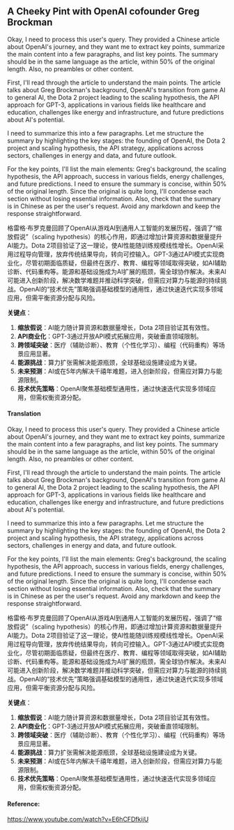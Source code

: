 ## A Cheeky Pint with OpenAI cofounder Greg Brockman

<think>
Okay, I need to process this user's query. They provided a Chinese article about OpenAI's journey, and they want me to extract key points, summarize the main content into a few paragraphs, and list key points. The summary should be in the same language as the article, within 50% of the original length. Also, no preambles or other content.

First, I'll read through the article to understand the main points. The article talks about Greg Brockman's background, OpenAI's transition from game AI to general AI, the Dota 2 project leading to the scaling hypothesis, the API approach for GPT-3, applications in various fields like healthcare and education, challenges like energy and infrastructure, and future predictions about AI's potential.

I need to summarize this into a few paragraphs. Let me structure the summary by highlighting the key stages: the founding of OpenAI, the Dota 2 project and scaling hypothesis, the API strategy, applications across sectors, challenges in energy and data, and future outlook.

For the key points, I'll list the main elements: Greg's background, the scaling hypothesis, the API approach, success in various fields, energy challenges, and future predictions. I need to ensure the summary is concise, within 50% of the original length. Since the original is quite long, I'll condense each section without losing essential information. Also, check that the summary is in Chinese as per the user's request. Avoid any markdown and keep the response straightforward.
</think>

格雷格·布罗克曼回顾了OpenAI从游戏AI到通用人工智能的发展历程，强调了“缩放假说”（scaling hypothesis）的核心作用，即通过增加计算资源和数据量提升AI能力。Dota 2项目验证了这一理论，使AI性能随训练规模线性增长。OpenAI采用过程导向管理，放弃传统结果导向，转向可控输入。GPT-3通过API模式实现商业化，尽管初期面临质疑，但最终在医疗、教育、编程等领域取得突破，如AI辅助诊断、代码重构等。能源和基础设施成为AI扩展的瓶颈，需全球协作解决。未来AI可能进入创新阶段，解决数学难题并推动科学突破，但需应对算力与能源的持续挑战。OpenAI的“技术优先”策略强调基础模型的通用性，通过快速迭代实现多领域应用，但需平衡资源分配与风险。  

**关键点**：  
1. **缩放假说**：AI能力随计算资源和数据量增长，Dota 2项目验证其有效性。  
2. **API商业化**：GPT-3通过开放API模式拓展应用，突破垂直领域限制。  
3. **跨领域突破**：医疗（辅助诊断）、教育（个性化学习）、编程（代码重构）等场景应用显著。  
4. **能源挑战**：算力扩张需解决能源瓶颈，全球基础设施建设成为关键。  
5. **未来预测**：AI或在5年内解决千禧年难题，进入创新阶段，但需应对算力与能源限制。  
6. **技术优先策略**：OpenAI聚焦基础模型通用性，通过快速迭代实现多领域应用，但需权衡资源分配。</document>

#### Translation 

<think>
Okay, I need to process this user's query. They provided a Chinese article about OpenAI's journey, and they want me to extract key points, summarize the main content into a few paragraphs, and list key points. The summary should be in the same language as the article, within 50% of the original length. Also, no preambles or other content.

First, I'll read through the article to understand the main points. The article talks about Greg Brockman's background, OpenAI's transition from game AI to general AI, the Dota 2 project leading to the scaling hypothesis, the API approach for GPT-3, applications in various fields like healthcare and education, challenges like energy and infrastructure, and future predictions about AI's potential.

I need to summarize this into a few paragraphs. Let me structure the summary by highlighting the key stages: the founding of OpenAI, the Dota 2 project and scaling hypothesis, the API strategy, applications across sectors, challenges in energy and data, and future outlook.

For the key points, I'll list the main elements: Greg's background, the scaling hypothesis, the API approach, success in various fields, energy challenges, and future predictions. I need to ensure the summary is concise, within 50% of the original length. Since the original is quite long, I'll condense each section without losing essential information. Also, check that the summary is in Chinese as per the user's request. Avoid any markdown and keep the response straightforward.
</think>

格雷格·布罗克曼回顾了OpenAI从游戏AI到通用人工智能的发展历程，强调了“缩放假说”（scaling hypothesis）的核心作用，即通过增加计算资源和数据量提升AI能力。Dota 2项目验证了这一理论，使AI性能随训练规模线性增长。OpenAI采用过程导向管理，放弃传统结果导向，转向可控输入。GPT-3通过API模式实现商业化，尽管初期面临质疑，但最终在医疗、教育、编程等领域取得突破，如AI辅助诊断、代码重构等。能源和基础设施成为AI扩展的瓶颈，需全球协作解决。未来AI可能进入创新阶段，解决数学难题并推动科学突破，但需应对算力与能源的持续挑战。OpenAI的“技术优先”策略强调基础模型的通用性，通过快速迭代实现多领域应用，但需平衡资源分配与风险。  

**关键点**：  
1. **缩放假说**：AI能力随计算资源和数据量增长，Dota 2项目验证其有效性。  
2. **API商业化**：GPT-3通过开放API模式拓展应用，突破垂直领域限制。  
3. **跨领域突破**：医疗（辅助诊断）、教育（个性化学习）、编程（代码重构）等场景应用显著。  
4. **能源挑战**：算力扩张需解决能源瓶颈，全球基础设施建设成为关键。  
5. **未来预测**：AI或在5年内解决千禧年难题，进入创新阶段，但需应对算力与能源限制。  
6. **技术优先策略**：OpenAI聚焦基础模型通用性，通过快速迭代实现多领域应用，但需权衡资源分配。

#### Reference: 

https://www.youtube.com/watch?v=E6hCFDfkijU